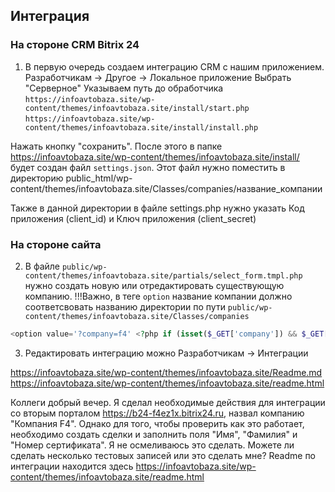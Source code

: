 ## Интеграция

### На стороне CRM Bitrix 24
1. В первую очередь создаем интеграцию CRM с нашим приложением. Разработчикам -> Другое -> Локальное приложение
Выбрать "Серверное" Указываем путь до обработчика
   ```https://infoavtobaza.site/wp-content/themes/infoavtobaza.site/install/start.php```
   ```https://infoavtobaza.site/wp-content/themes/infoavtobaza.site/install/install.php```

Нажать кнопку "сохранить". После этого в папке https://infoavtobaza.site/wp-content/themes/infoavtobaza.site/install/ будет создан файл
```settings.json```. Этот файл нужно поместить в директорию public_html/wp-content/themes/infoavtobaza.site/Classes/companies/название_компании


Также в данной директории в файле settings.php нужно указать Код приложения (client_id) и Ключ приложения (client_secret)

### На стороне сайта
2. В файле ```public/wp-content/themes/infoavtobaza.site/partials/select_form.tmpl.php``` нужно создать новую или отредактировать существующую компанию.
!!!Важно, в теге ```option``` название компании должно соответсвовать названию директории по пути 
```public/wp-content/themes/infoavtobaza.site/Classes/companies```

```php
<option value='?company=f4' <?php if (isset($_GET['company']) && $_GET['company'] == 'f4') {echo 'selected';} ?>>
```

3. Редактировать интеграцию можно  Разработчикам -> Интеграции


https://infoavtobaza.site/wp-content/themes/infoavtobaza.site/Readme.md
https://infoavtobaza.site/wp-content/themes/infoavtobaza.site/readme.html


Коллеги добрый вечер. Я сделал необходимые действия для интеграции со вторым порталом https://b24-f4ez1x.bitrix24.ru, назвал компанию "Компания F4". 
Однако для того, чтобы проверить как это работает, необходимо создать сделки и заполнить поля "Имя", "Фамилия" и "Номер сертификата". 
Я не осмеливаюсь это сделать. Можете ли сделать несколько тестовых записей или это сделать мне?
Readme по интеграции находится здесь https://infoavtobaza.site/wp-content/themes/infoavtobaza.site/readme.html